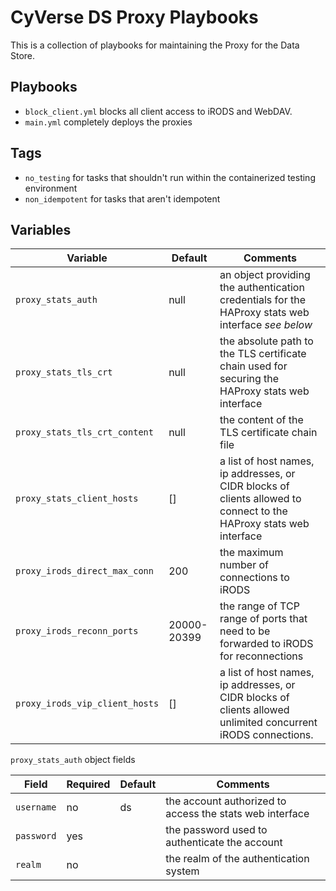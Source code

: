 # CyVerse DS Proxy Playbooks

This is a collection of  playbooks for maintaining the Proxy for the Data Store.

## Playbooks

* `block_client.yml` blocks all client access to iRODS and WebDAV.
* `main.yml` completely deploys the proxies

## Tags

* `no_testing` for tasks that shouldn't run within the containerized testing environment
* `non_idempotent` for tasks that aren't idempotent

## Variables

Variable                       | Default     | Comments
------------------------------ | ----------- | --------
`proxy_stats_auth`             | null        | an object providing the authentication credentials for the HAProxy stats web interface _see below_
`proxy_stats_tls_crt`          | null        | the absolute path to the TLS certificate chain used for securing the HAProxy stats web interface
`proxy_stats_tls_crt_content`  | null        | the content of the TLS certificate chain file
`proxy_stats_client_hosts`     | []          | a list of host names, ip addresses, or CIDR blocks of clients allowed to connect to the HAProxy stats web interface
`proxy_irods_direct_max_conn`  | 200         | the maximum number of connections to iRODS
`proxy_irods_reconn_ports`     | 20000-20399 | the range of TCP range of ports that need to be forwarded to iRODS for reconnections
`proxy_irods_vip_client_hosts` | []          | a list of host names, ip addresses, or CIDR blocks of clients allowed unlimited concurrent iRODS connections.

`proxy_stats_auth` object fields

Field      | Required | Default | Comments
---------- | -------- | ------- | --------
`username` | no       | ds      | the account authorized to access the stats web interface
`password` | yes      |         | the password used to authenticate the account
`realm`    | no       |         | the realm of the authentication system
